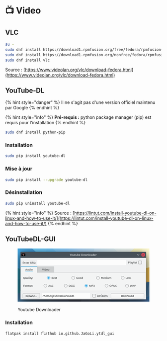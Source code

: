# 📺 Video

## VLC

```bash
su -
sudo dnf install https://download1.rpmfusion.org/free/fedora/rpmfusion-free-release-$(rpm -E %fedora).noarch.rpm
sudo dnf install https://download1.rpmfusion.org/nonfree/fedora/rpmfusion-nonfree-release-$(rpm -E %fedora).noarch.rpm
sudo dnf install vlc
```

Source : [https://www.videolan.org/vlc/download-fedora.html](https://www.videolan.org/vlc/download-fedora.html)

## YouTube-DL

{% hint style="danger" %}
Il ne s'agit pas d'une version officiel maintenu par Google
{% endhint %}

{% hint style="info" %}
**Pré-requis :** python package manager (pip) est requis pour l'installation
{% endhint %}

```bash
sudo dnf install python-pip
```

### Installation

```bash
sudo pip install youtube-dl
```

### Mise à jour

```bash
sudo pip install --upgrade youtube-dl
```

### Désinstallation

```bash
sudo pip uninstall youtube-dl
```

{% hint style="info" %}
Source : [https://lintut.com/install-youtube-dl-on-linux-and-how-to-use-it/](https://lintut.com/install-youtube-dl-on-linux-and-how-to-use-it/)
{% endhint %}

## YouTubeDL-GUI

<figure><img src="../../../../.gitbook/assets/Capture d’écran du 2022-11-08 16-55-08.png" alt=""><figcaption><p>Youtube Downloader</p></figcaption></figure>

### Installation

```bash
flatpak install flathub io.github.JaGoLi.ytdl_gui
```

